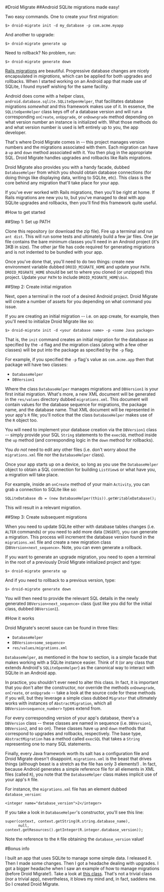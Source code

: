 #Droid Migrate
##Android SQLite migrations made easy!

Two easy commands. One to create your first migration:

```
$> droid-migrate init -d my_database -p com.acme.myapp
```

And another to upgrade:

```
$> droid-migrate generate up
```

Need to rollback? No problem, run:

```
$> droid-migrate generate down
```

[Rails migrations](http://guides.rubyonrails.org/migrations.html) are beautiful. Progressive database changes are nicely encapsulated in _migrations_, which can be applied for both upgrades and rollbacks. When I started working on an Android app that made use of SQLite, I found myself wishing for the same facility. 

Android does come with a helper class, `android.database.sqlite.SQLiteOpenHelper`, that facilitates database migrations _somewhat_ and this framework makes use of it. In essence, the `SQLiteOpenHelper` class keys off of a database version and will run a corresponding `onCreate`, `onUpgrade`, or `onDowngrade` method depending on what version number an instance is initialized with. What those methods do and what version number is used is left entirely up to you, the app developer. 

That's where Droid Migrate comes in -- this project manages version numbers and the migrations associated with them. Each migration can have a `up` and `down` method associated with it. You then plug in the appropriate SQL. Droid Migrate handles upgrades and rollbacks like Rails migrations. 

Droid Migrate also provides you with a handy facade, dubbed `DatabaseHelper` from which you should obtain database connections (for doing things like displaying data, writing to SQLite, etc). This class is the core behind any migration that'll take place for your app. 

If you've ever worked with Rails migrations, then you'll be right at home. If Rails migrations are new you to, but you've managed to deal with app SQLite upgrades and rollbacks, then you'll find this framework quite useful. 

#How to get started

##Step 1: Set up PATH

Clone this repository (or download the zip file). Fire up a terminal and run `ant dist`. This will run some tests and ultimately build a few jar files. One jar file contains the bare minimum classes you'll need in an Android project (it's 3KB in size). The other jar file has code required for generating migrations and is not indented to be bundled with your app. 

Once you've done that, you'll need to do two things:  create new environment variable dubbed `DROID_MIGRATE_HOME` and update your `PATH`. `DROID_MIGRATE_HOME` should be set to where you cloned (or unzipped) this project. Update your `PATH` to include `DROID_MIGRATE_HOME\bin`. 

##Step 2: Create initial migration

Next, open a terminal in the root of a desired Android project. Droid Migrate will create a number of assets for you depending on what command you issue. 

If you are creating an initial migration -- i.e. on app create, for example, then you'll need to initialize Droid Migrate like so:

```
$> droid-migrate init -d <your database name> -p <some Java package>
```

That is, the ```init``` command creates an initial migration for the database as specified by the ```-d``` flag and the migration class (along with a few other classes) will be put into the package as specified by the ```-p``` flag.

For example, if you specified the ```-p``` flag's value as ```com.acme.app``` then that package will have two classes:

+ ```DatabaseHelper```
+ ```DBVersion1```

Where the class ```DatabaseHelper``` manages migrations and ```DBVersion1``` is your first initial migration. What's more, a new XML document will be generated in the ```res/values``` directory dubbed ```migrations.xml```. This document will contain values for the database sequence for migrations, the package name, and the database name. That XML document will be represented in your app's ```R``` file; you'll notice that the class ```DatabaseHelper``` makes use of the ```R``` object too.

You will need to implement your database creation via the ```DBVersion1``` class -- simply provide your SQL `String` statements to the `execSQL` method inside the `up` method (and corresponding logic in the `down` method for rollbacks). 

You _do not_ need to edit any other files (i.e. don't worry about the `migrations.xml` file nor the `DatabaseHelper` class).

Once your app starts up on a device, so long as you use the `DatabaseHelper` object to obtain a SQL connection for building `ListView`s or what have you, a migration will take place. 

For example, inside an `onCreate` method of your main `Activity`, you can grab a connection to SQLite like so: 

```
SQLiteDatabase db = (new DatabaseHelper(this)).getWritableDatabase();
```

This will result in a relevant migration.

##Step 3: Create subsequent migrations

When you need to update SQLite either with database tables changes (i.e. ```ALTER``` commands) or you need to add more data (```INSERT```), you can generate a migration. This process will increment the database version found in the ```migrations.xml``` file and create a new migration class (```DBVersion<next_sequence>```. Note, you can even generate a rollback. 

If you want to generate an upgrade migration, you need to open a terminal in the root of a previously Droid Migrate initialized project and type:

```
$> droid-migrate generate up
```

And if you need to rollback to a previous version, type:

```
$> droid-migrate generate down
```

You will then need to provide the relevant SQL details in the newly generated `DBVersion<next_sequence>` class (just like you did for the initial class, dubbed `DBVersion1`).

#How it works

Droid Migrate's secret sauce can be found in three files: 

+ ```DatabaseHelper```
+ ```DBVersion<some_sequence>```
+ ```res/values/migrations.xml```

`DatabaseHelper`, as mentioned in the how to section, is a simple facade that makes working with a SQLite instance easier. Think of it (or any class that extends Android's `SQLiteOpenHelper`) as the canonical way to interact with SQLite in an Android app. 

In practice, you shouldn't ever need to alter this class. In fact, it is important that you don't alter the constructor, nor override the methods `onDowngrade`, `onCreate`, or `onUpgrade` -- take a look at the source code for these methods if you will, but they leverage a simple class dubbed `Migrator` that ultimately works with instances of `AbstractMigration`, which all `DBVersion<sequence_number>` types extend from. 

For every corresponding version of your app's database, there's a `DBVersion` class -- these classes are named in sequence (i.e. `DBVersion1`, `DBVersion2`, and so on). These classes have `up` and `down` methods that correspond to upgrades and rollbacks, respectively. The base type, `AbstractMigration` has a method called `execSQL` that takes a `String` representing one to many SQL statements. 

Finally, every Java framework worth its salt has a configuration file and Droid Migrate doesn't disappoint. `migrations.xml` is the beast that drives things (although beast is a stretch as the file has only 3 elements!) . In fact, because Android generates a simple reference file for all elements in XML files (called `R`), you note that the `DatabaseHelper` class makes implicit use of your app's `R` file. 

For instance, the `migrations.xml` file has an element dubbed `database_version`:

```
<integer name="database_version">2</integer>
```

If you take a look in `DatabaseHelper`'s constructor, you'll see this line:

```
super(context, context.getString(R.string.database_name), 
	  null, context.getResources().getInteger(R.integer.database_version));
```

Note the reference to the `R` file obtaining the `database_version` value! 

#Bonus info

I built an app that uses SQLite to manage some simple data. I released it. Then I made some changes. Then I got a headache dealing with upgrades. I got a bigger headache when I saw an example of how to manage migrations (before Droid Migrate!). Take a look at [this class](http://grepcode.com/file_/repository.grepcode.com/java/ext/com.google.android/android-apps/4.0.1_r1/com/android/providers/calendar/CalendarDatabaseHelper.java/?v=source). That's not a trivial class (nor a trivial app), nevertheless, it blows my mind and, in fact, saddens me. So I created Droid Migrate.